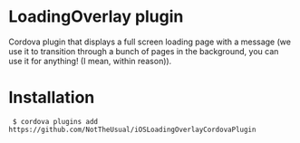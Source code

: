 # LoadingOverlay plugin

Cordova plugin that displays a full screen loading page with a message (we use it to transition through a bunch of pages in the background, you can use it for anything! (I mean, within reason)).

# Installation

     $ cordova plugins add https://github.com/NotTheUsual/iOSLoadingOverlayCordovaPlugin


